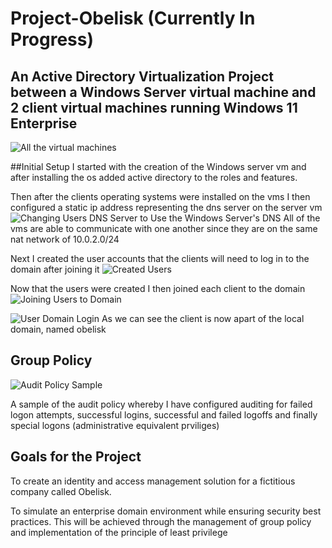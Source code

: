 # Project-Obelisk (Currently In Progress)
## An Active Directory Virtualization Project between a Windows Server virtual machine and 2 client virtual machines running Windows 11 Enterprise  

![All the virtual machines](https://github.com/NowlinB/Project-Obelisk/assets/38094031/bc26da95-27e4-4afe-894a-6b2ef9d28cdf)  

##Initial Setup
I started with the creation of the Windows server vm and after installing the os added active directory to the roles and features.  

Then after the clients operating systems were installed on the vms I then configured a static ip address representing the dns server on the server vm  
![Changing Users DNS Server to Use the Windows Server's DNS](https://github.com/NowlinB/Project-Obelisk/assets/38094031/05579ed1-b820-4fe2-94c1-724aedf30533)
All of the vms are able to communicate with one another since they are on the same nat network of 10.0.2.0/24  

Next I created the user accounts that the clients will need to log in to the domain after joining it
![Created Users](https://github.com/NowlinB/Project-Obelisk/assets/38094031/16c9df92-cdac-4904-9736-7041f56d0afa)  

Now that the users were created I then joined each client to the domain
![Joining Users to Domain](https://github.com/NowlinB/Project-Obelisk/assets/38094031/4474b509-bdc7-48a3-b2a7-95a79ccdc87b)


![User Domain Login](https://github.com/NowlinB/Project-Obelisk/assets/38094031/a157e52f-fd13-4f95-88f1-61c9636239fe)
As we can see the client is now apart of the local domain, named obelisk

## Group Policy 
![Audit Policy Sample](https://github.com/NowlinB/Project-Obelisk/assets/38094031/307c3410-de59-4c70-a681-af063d318a8d)

A sample of the audit policy whereby I have configured auditing for failed logon attempts, successful logins, successful and failed logoffs and finally special logons (administrative equivalent prviliges)
## Goals for the Project
To create an identity and access management solution for a fictitious company called Obelisk.  

To simulate an enterprise domain environment while ensuring security best practices. This will be achieved through the management of group policy and implementation of the principle of least privilege
